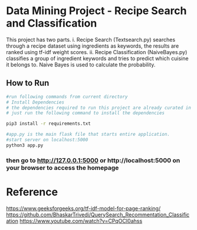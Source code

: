 # Data Mining Project - Recipe Search and Classification
This project has two parts. 
i. Recipe Search (Textsearch.py) searches through a recipe dataset using ingredients as keywords, the results are ranked using tf-idf weight scores.
ii. Recipe Classification (NaiveBayes.py) classifies a group of ingredient keywords and tries to predict which cuisine it belongs to. Naive Bayes is used to calculate the probability.

## How to Run
```bash
#run following commands from current directory
# Install Dependencies
# the dependencies required to run this project are already curated in the requirements.txt file
# just run the following command to install the dependencies

pip3 install -r requirements.txt

#app.py is the main flask file that starts entire application. 
#start server on localhost:5000
python3 app.py

```

### then go to http://127.0.0.1:5000 or  http://localhost:5000 on your browser to access the homepage
# Reference
https://www.geeksforgeeks.org/tf-idf-model-for-page-ranking/
https://github.com/BhaskarTrivedi/QuerySearch_Recommentation_Classification
https://www.youtube.com/watch?v=CPqOCI0ahss
